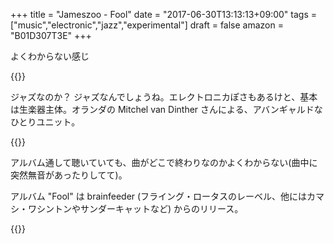 +++
title = "Jameszoo - Fool"
date = "2017-06-30T13:13:13+09:00"
tags = ["music","electronic","jazz","experimental"]
draft = false
amazon = "B01D307T3E"
+++

よくわからない感じ

{{<youtube THYTYF4ihLs>}}

ジャズなのか？ ジャズなんでしょうね。エレクトロニカぽさもあるけと、基本は生楽器主体。オランダの Mitchel van Dinther さんによる、アバンギャルドなひとりユニット。

{{<youtube A7tY7TDYzR8>}}

アルバム通して聴いていても、曲がどこで終わりなのかよくわからない(曲中に突然無音があったりしてて)。

アルバム "Fool" は brainfeeder (フライング・ロータスのレーベル、他にはカマシ・ワシントンやサンダーキャットなど) からのリリース。

{{<amazon B01D307T3E>}}
